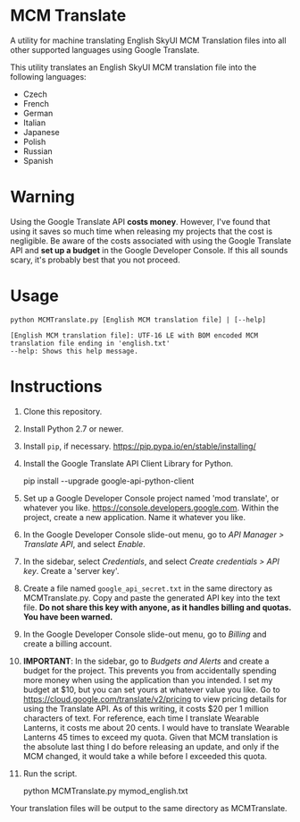 # MCM Translate
A utility for machine translating English SkyUI MCM Translation files into all other supported languages using Google Translate.

This utility translates an English SkyUI MCM translation file into the following languages:
* Czech
* French
* German
* Italian
* Japanese
* Polish
* Russian
* Spanish

Warning
=======
Using the Google Translate API **costs money**. However, I've found that using it saves so much time when releasing my projects that the cost is negligible. Be aware of the costs associated with using the Google Translate API and **set up a budget** in the Google Developer Console. If this all sounds scary, it's probably best that you not proceed.

Usage
=====
    python MCMTranslate.py [English MCM translation file] | [--help]

    [English MCM translation file]: UTF-16 LE with BOM encoded MCM translation file ending in 'english.txt'
    --help: Shows this help message.

Instructions
============
1. Clone this repository.
2. Install Python 2.7 or newer.
3. Install `pip`, if necessary. https://pip.pypa.io/en/stable/installing/
4. Install the Google Translate API Client Library for Python.    

    pip install --upgrade google-api-python-client

5. Set up a Google Developer Console project named 'mod translate', or whatever you like. https://console.developers.google.com. Within the project, create a new application. Name it whatever you like.
6. In the Google Developer Console slide-out menu, go to *API Manager > Translate API*, and select *Enable*.
7. In the sidebar, select *Credentials*, and select *Create credentials > API key*. Create a 'server key'.
8. Create a file named `google_api_secret.txt` in the same directory as MCMTranslate.py. Copy and paste the generated API key into the text file. **Do not share this key with anyone, as it handles billing and quotas. You have been warned.**
9. In the Google Developer Console slide-out menu, go to *Billing* and create a billing account.
10. **IMPORTANT**: In the sidebar, go to *Budgets and Alerts* and create a budget for the project. This prevents you from accidentally spending more money when using the application than you intended. I set my budget at $10, but you can set yours at whatever value you like. Go to https://cloud.google.com/translate/v2/pricing to view pricing details for using the Translate API. As of this writing, it costs $20 per 1 million characters of text. For reference, each time I translate Wearable Lanterns, it costs me about 20 cents. I would have to translate Wearable Lanterns 45 times to exceed my quota. Given that MCM translation is the absolute last thing I do before releasing an update, and only if the MCM changed, it would take a while before I exceeded this quota.
11. Run the script.  

    python MCMTranslate.py mymod_english.txt

Your translation files will be output to the same directory as MCMTranslate.
